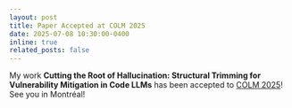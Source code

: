 ```yaml
---
layout: post
title: Paper Accepted at COLM 2025
date: 2025-07-08 10:30:00-0400
inline: true
related_posts: false
---
```


My work **Cutting the Root of Hallucination: Structural Trimming for Vulnerability Mitigation in Code LLMs** has been accepted to [COLM 2025](https://colmweb.org/)! See you in Montréal!

